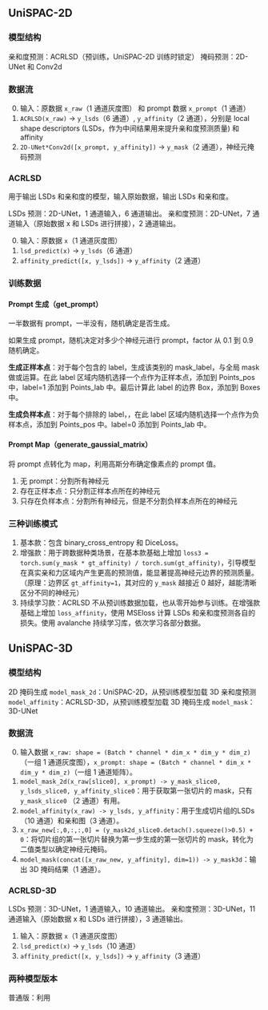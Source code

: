 ## UniSPAC-2D

### 模型结构

亲和度预测：ACRLSD（预训练，UniSPAC-2D 训练时锁定）
掩码预测：2D-UNet 和 Conv2d

### 数据流

0. 输入：原数据 `x_raw`（1 通道灰度图） 和 prompt 数据 `x_prompt`（1 通道）
1. `ACRLSD(x_raw)` -> `y_lsds`（6 通道）, `y_affinity`（2 通道），分别是 local shape descriptors (LSDs，作为中间结果用来提升亲和度预测质量) 和 affinity
2. `2D-UNet*Conv2d([x_prompt, y_affinity])` -> `y_mask`（2 通道），神经元掩码预测

### ACRLSD

用于输出 LSDs 和亲和度的模型，输入原始数据，输出 LSDs 和亲和度。

LSDs 预测：2D-UNet，1 通道输入，6 通道输出。
亲和度预测：2D-UNet，7 通道输入（原始数据 x 和 LSDs 进行拼接），2 通道输出。

0. 输入：原数据 `x`（1 通道灰度图）
1. `lsd_predict(x)` -> `y_lsds`（6 通道）
2. `affinity_predict([x, y_lsds])` -> `y_affinity`（2 通道）

### 训练数据

#### Prompt 生成（get_prompt）

一半数据有 prompt，一半没有，随机确定是否生成。

如果生成 prompt，随机决定对多少个神经元进行 prompt，factor 从 0.1 到 0.9 随机确定。

**生成正样本点**：对于每个包含的 label，生成该类别的 mask_label，与全局 mask 做或运算。在此 label 区域内随机选择一个点作为正样本点，添加到 Points_pos 中，label=1 添加到 Points_lab 中。最后计算此 label 的边界 Box，添加到 Boxes 中。

**生成负样本点**：对于每个排除的 label，，在此 label 区域内随机选择一个点作为负样本点，添加到 Points_pos 中。label=0 添加到 Points_lab 中。

#### Prompt Map（generate_gaussial_matrix）

将 prompt 点转化为 map，利用高斯分布确定像素点的 prompt 值。

1. 无 prompt：分割所有神经元
2. 存在正样本点：只分割正样本点所在的神经元
3. 只存在负样本点：分割所有神经元，但是不分割负样本点所在的神经元

### 三种训练模式

1. 基本款：包含 binary_cross_entropy 和 DiceLoss。
2. 增强款：用于跨数据种类场景，在基本款基础上增加 `loss3 = torch.sum(y_mask * gt_affinity) / torch.sum(gt_affinity)`，引导模型在真实亲和力区域内产生更高的预测值，能显著提高神经元边界的预测质量。（原理：边界区 `gt_affinity=1`，其对应的 `y_mask` 越接近 0 越好，越能清晰区分不同的神经元）
3. 持续学习款：ACRLSD 不从预训练数据加载，也从零开始参与训练。在增强款基础上增加 `loss_affinity`，使用 MSEloss 计算 LSDs 和亲和度预测各自的损失。使用 avalanche 持续学习库，依次学习各部分数据。

## UniSPAC-3D

### 模型结构

2D 掩码生成 `model_mask_2d`：UniSPAC-2D，从预训练模型加载
3D 亲和度预测 `model_affinity`：ACRLSD-3D，从预训练模型加载
3D 掩码生成 `model_mask`：3D-UNet

### 数据流

0. 输入数据 `x_raw: shape = (Batch * channel * dim_x * dim_y * dim_z)`（一组 1 通道灰度图），`x_prompt: shape = (Batch * channel * dim_x * dim_y * dim_z)`（一组 1 通道矩阵）。
1. `model_mask_2d(x_raw[slice0], x_prompt) -> y_mask_slice0, y_lsds_slice0, y_affinity_slice0`：用于获取第一张切片的 mask，只有 `y_mask_slice0` （2 通道）有用。
2. `model_affinity(x_raw) -> y_lsds, y_affinity`：用于生成切片组的LSDs（10 通道）和亲和图（3 通道）。
3. `x_raw_new[:,0,:,:,0] = (y_mask2d_slice0.detach().squeeze()>0.5) + 0`：将切片组的第一张切片替换为第一步生成的第一张切片的 mask，转化为二值类型以确定神经元掩码。
4. `model_mask(concat([x_raw_new, y_affinity], dim=1)) -> y_mask3d`：输出 3D 掩码结果（1 通道）。

### ACRLSD-3D

LSDs 预测：3D-UNet，1 通道输入，10 通道输出。
亲和度预测：3D-UNet，11 通道输入（原始数据 x 和 LSDs 进行拼接），3 通道输出。

1. 输入：原数据 `x`（1 通道灰度图）
2. `lsd_predict(x)` -> `y_lsds`（10 通道）
3. `affinity_predict([x, y_lsds])` -> `y_affinity`（3 通道）

### 两种模型版本

普通版：利用
